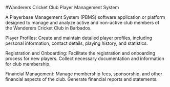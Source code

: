 #Wanderers Cricket Club Player Management System

A Playerbase Management System (PBMS) software application or platform designed to manage and analyze active and non-active club members of the 
Wanderers Cricket Club in Barbados. 

Player Profiles:
Create and maintain detailed player profiles, including personal information, contact details, playing history, and statistics.

Registration and Onboarding:
Facilitate the registration and onboarding process for new players.
Collect necessary documentation and information for club membership.

Financial Management:
Manage membership fees, sponsorship, and other financial aspects of the club.
Generate financial reports and statements.

